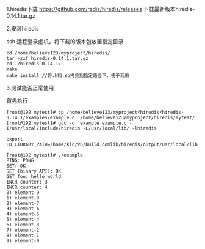 1.hiredis下载
https://github.com/redis/hiredis/releases    下载最新版本hiredis-0.14.1.tar.gz

2.安装hiredis

ssh 远程登录虚机，将下载的版本包放置指定目录
```
cd /home/believe123/myproject/hiredis/
tar -zxf hiredis-0.14.1.tar.gz
cd ./hiredis-0.14.1/
make
make install //将.h和.so拷贝到指定路径下，便于调用
```

3.测试能否正常使用

首先执行
```
[root@192 mytest]# cp /home/believe123/myproject/hiredis/hiredis-0.14.1/examples/example.c  /home/believe123/myproject/hiredis/mytest/
[root@192 mytest]# gcc -o  example example.c -I/usr/local/include/hiredis -L/usr/local/lib/ -lhiredis

export LD_LIBRARY_PATH=/home/klc/V6/build_comlib/hiredis/output/usr/local/lib:$LD_LIBRARY_PATH

[root@192 mytest]# ./example
PING: PONG
SET: OK
SET (binary API): OK
GET foo: hello world
INCR counter: 3
INCR counter: 4
0) element-9
1) element-8
2) element-7
3) element-6
4) element-5
5) element-4
6) element-3
7) element-2
8) element-1
9) element-0

```



